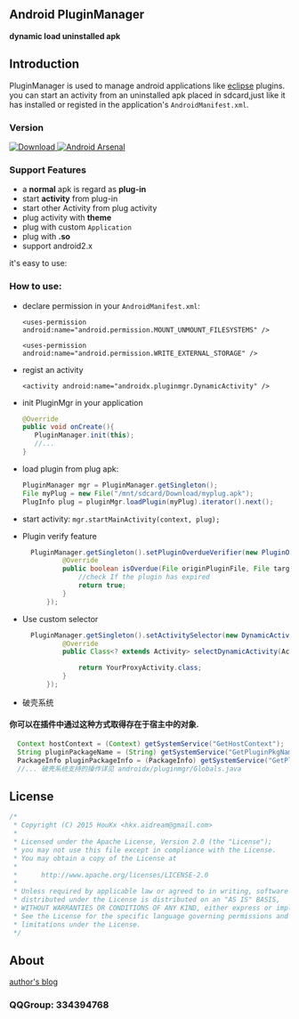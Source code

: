 ## Android PluginManager ##
**dynamic load uninstalled apk**
## Introduction ##
 PluginManager is used to manage android applications like [eclipse](http://eclipse.org/) plugins.
you can start an activity from an uninstalled apk placed in sdcard,just like it has installed or registed in the application's `AndroidManifest.xml`.
### Version
[![Download](https://img.shields.io/badge/PluginManager-0.2.2-brightgreen.svg?style=plastic) ](https://github.com/houkx/android-pluginmgr/archive/master.zip)
[![Android Arsenal](https://img.shields.io/badge/Android%20Arsenal-Android%20PluginManager-brightgreen.svg?style=flat)](https://android-arsenal.com/details/1/1457)
### Support Features
- a **normal** apk is regard as **plug-in**
- start **activity** from plug-in
- start other Activity from plug activity
- plug activity with **theme**
- plug with custom `Application`
- plug with **.so**
- support android2.x

 it's easy to use:
### How to use:

- declare permission in your `AndroidManifest.xml`: 

  `<uses-permission android:name="android.permission.MOUNT_UNMOUNT_FILESYSTEMS" />`

  `<uses-permission android:name="android.permission.WRITE_EXTERNAL_STORAGE" />`

- regist an activity

  `<activity android:name="androidx.pluginmgr.DynamicActivity" />`

- init PluginMgr in your application
  ```java
  @Override
  public void onCreate(){
     PluginManager.init(this);
     //...
  }
  ```


- load plugin from plug apk:
  ```java
  PluginManager mgr = PluginManager.getSingleton();
  File myPlug = new File("/mnt/sdcard/Download/myplug.apk");
  PlugInfo plug = pluginMgr.loadPlugin(myPlug).iterator().next();
  ```
- start activity:
  `
  mgr.startMainActivity(context, plug);
  `


- Plugin verify feature
  ```java
    PluginManager.getSingleton().setPluginOverdueVerifier(new PluginOverdueVerifier() {
            @Override
            public boolean isOverdue(File originPluginFile, File targetExistFile) {
                //check If the plugin has expired
                return true;
            }
        });
  ```

- Use custom selector
  ```java
    PluginManager.getSingleton().setActivitySelector(new DynamicActivitySelector() {
            @Override
            public Class<? extends Activity> selectDynamicActivity(ActivityInfo pluginActivityInfo) {

                return YourProxyActivity.class;
            }
        });
  ```
- 破壳系统
#### 你可以在插件中通过这种方式取得存在于宿主中的对象.
  ```java
    Context hostContext = (Context) getSystemService("GetHostContext");
    String pluginPackageName = (String) getSystemService("GetPluginPkgName");
    PackageInfo pluginPackageInfo = (PackageInfo) getSystemService("GetPluginPkgInfo");
    //... 破壳系统支持的操作详见 androidx/pluginmgr/Globals.java
  ```

## License
```java
/*
 * Copyright (C) 2015 HouKx <hkx.aidream@gmail.com>
 *
 * Licensed under the Apache License, Version 2.0 (the "License");
 * you may not use this file except in compliance with the License.
 * You may obtain a copy of the License at
 *
 *      http://www.apache.org/licenses/LICENSE-2.0
 *
 * Unless required by applicable law or agreed to in writing, software
 * distributed under the License is distributed on an "AS IS" BASIS,
 * WITHOUT WARRANTIES OR CONDITIONS OF ANY KIND, either express or implied.
 * See the License for the specific language governing permissions and
 * limitations under the License.
 */
```
## About
[author's blog](http://blog.csdn.net/hkxxx/article/details/42194387)
### QQGroup: 334394768
